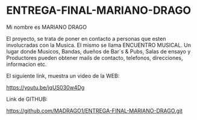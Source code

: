 # ENTREGA-FINAL-MARIANO-DRAGO
Mi nombre es MARIANO DRAGO

El proyecto, se trata de poner en contacto a personas que esten involucradas con la Musica.
El mismo se llama ENCUENTRO MUSICAL. Un lugar donde Musicos, Bandas, dueños de Bar´s & Pubs, Salas de ensayo y Productores 
pueden obtener mails de contacto, telefonos, direcciones, informacion etc.


El siguiente link, muestra un video de la WEB:

https://youtu.be/jqUS030w4Dg

Link de GITHUB:

https://github.com/MADRAGO1/ENTREGA-FINAL-MARIANO-DRAGO.git

